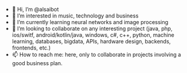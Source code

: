 - 👋 Hi, I’m @alsaibot
- 👀 I’m interested in music, technology and business
- 🌱 I’m currently learning neural networks and image processing
- 💞️ I’m looking to collaborate on any interesting project (java, php, ios/switf, android/kotlin/java, windows, c#, c++, python, machine learning, databases, bigdata, APIs, hardware design, backends, frontends, etc.) 
- 📫 How to reach me: here, only to collaborate in projects involving a good business plan.

<!---
alsaibot/alsaibot is a ✨ special ✨ repository because its `README.md` (this file) appears on your GitHub profile.
You can click the Preview link to take a look at your changes.
--->
